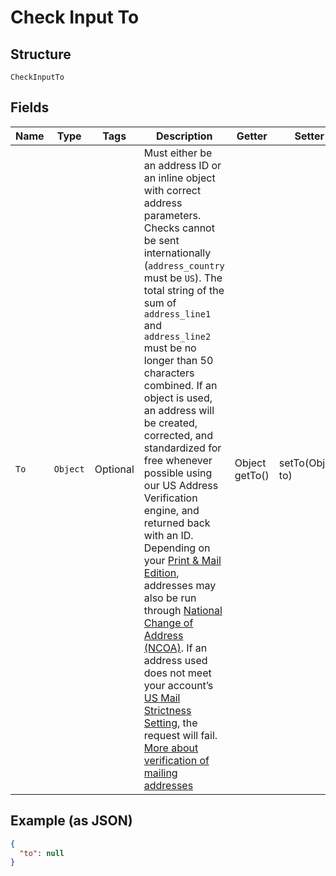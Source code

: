 
# Check Input To

## Structure

`CheckInputTo`

## Fields

| Name | Type | Tags | Description | Getter | Setter |
|  --- | --- | --- | --- | --- | --- |
| `To` | `Object` | Optional | Must either be an address ID or an inline object with correct address parameters. Checks cannot be sent internationally (`address_country` must be `US`). The total string of the sum of `address_line1` and `address_line2` must be no longer than 50 characters combined. If an object is used, an address will be created, corrected, and standardized for free whenever possible using our US Address Verification engine, and returned back with an ID. Depending on your [Print & Mail Edition](https://dashboard.lob.com/#/settings/editions), addresses may also be run through [National Change of Address (NCOA)](https://lob.com/docs#ncoa). If an address used does not meet your account’s [US Mail Strictness Setting](https://dashboard.lob.com/#/settings/account), the request will fail. [More about verification of mailing addresses](https://www.lob.com/guides#mailing_addresses) | Object getTo() | setTo(Object to) |

## Example (as JSON)

```json
{
  "to": null
}
```

